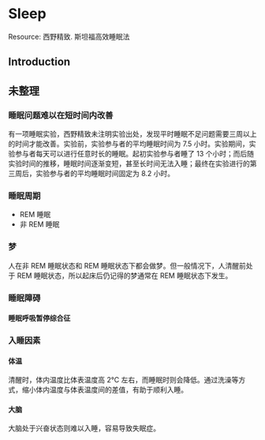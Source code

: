 # Sleep

Resource:
西野精致. 斯坦福高效睡眠法

## Introduction

## 未整理

### 睡眠问题难以在短时间内改善

有一项睡眠实验，西野精致未注明实验出处，发现平时睡眠不足问题需要三周以上的时间才能改善。实验前，实验参与者的平均睡眠时间为 7.5 小时。实验期间，实验参与者每天可以进行任意时长的睡眠。起初实验参与者睡了 13 个小时；而后随实验时间的推移，睡眠时间逐渐变短，甚至长时间无法入睡；最终在实验进行的第三周后，实验参与者的平均睡眠时间固定为 8.2 小时。

### 睡眠周期

* REM 睡眠
* 非 REM 睡眠

### 梦

人在非 REM 睡眠状态和 REM 睡眠状态下都会做梦。但一般情况下，人清醒前处于 REM 睡眠状态，所以起床后仍记得的梦通常在 REM 睡眠状态下发生。

### 睡眠障碍

#### 睡眠呼吸暂停综合征

### 入睡因素

#### 体温

清醒时，体内温度比体表温度高 2°C 左右，而睡眠时则会降低。通过洗澡等方式，缩小体内温度与体表温度间的差值，有助于顺利入睡。

#### 大脑

大脑处于兴奋状态则难以入睡，容易导致失眠症。